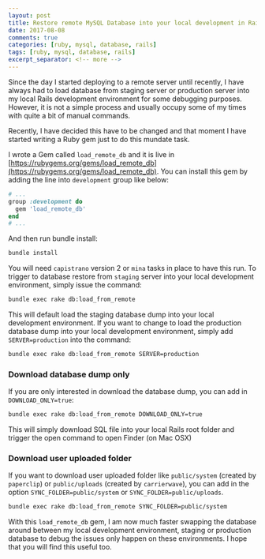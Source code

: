 ```yaml
---
layout: post
title: Restore remote MySQL Database into your local development in Rails
date: 2017-08-08
comments: true
categories: [ruby, mysql, database, rails]
tags: [ruby, mysql, database, rails]
excerpt_separator: <!-- more -->
---
```


Since the day I started deploying to a remote server until recently, I have always had to load database from staging server or production server into my local Rails development environment for some debugging purposes. However, it is not a simple process and usually occupy some of my times with quite a bit of manual commands.

Recently, I have decided this have to be changed and that moment I have started writing a Ruby gem just to do this mundate task.

<!-- more -->

I wrote a Gem called ``load_remote_db`` and it is live in [https://rubygems.org/gems/load_remote_db](https://rubygems.org/gems/load_remote_db). You can install this gem by adding the line into ``development`` group like below:

```ruby
# ...
group :development do
  gem 'load_remote_db'
end
# ...
```

And then run bundle install:

```bash
bundle install
```

You will need ``capistrano`` version 2 or ``mina`` tasks in place to have this run. To trigger to database restore from ``staging`` server into your local development environment, simply issue the command:

```bash
bundle exec rake db:load_from_remote
```

This will default load the staging database dump into your local development environment. If you want to change to load the production database dump into your local development environment, simply add ``SERVER=production`` into the command:

```bash
bundle exec rake db:load_from_remote SERVER=production
```

### Download database dump only

If you are only interested in download the database dump, you can add in ``DOWNLOAD_ONLY=true``:

```bash
bundle exec rake db:load_from_remote DOWNLOAD_ONLY=true
```

This will simply download SQL file into your local Rails root folder and trigger the open command to open Finder (on Mac OSX)

### Download user uploaded folder

If you want to download user uploaded folder like ``public/system`` (created by ``paperclip``) or ``public/uploads`` (created by ``carrierwave``), you can add in the option ``SYNC_FOLDER=public/system`` or ``SYNC_FOLDER=public/uploads``.


```bash
bundle exec rake db:load_from_remote SYNC_FOLDER=public/system
```

With this ``load_remote_db`` gem, I am now much faster swapping the database around between my local development environment, staging or production database to debug the issues only happen on these environments. I hope that you will find this useful too.
